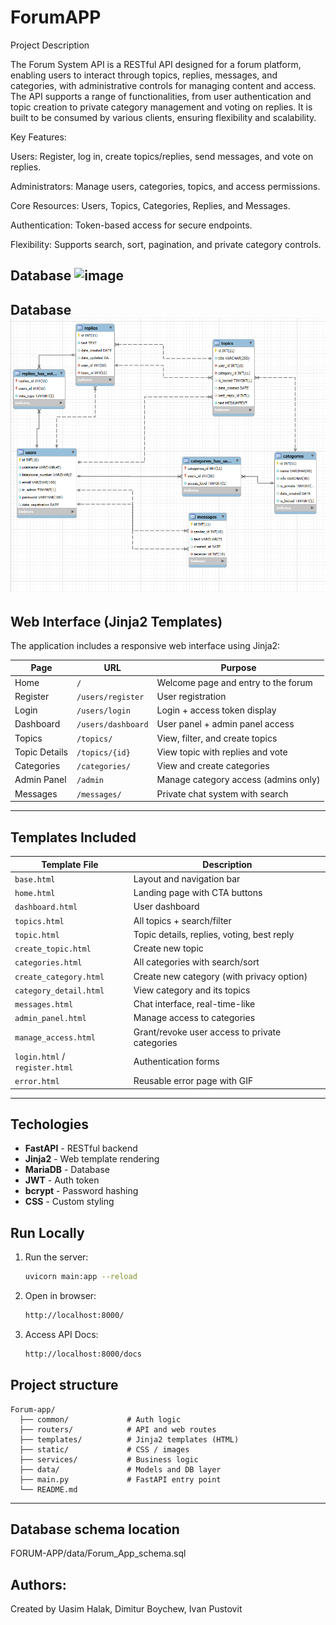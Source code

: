 # ForumAPP

Project Description

The Forum System API is a RESTful API designed for a forum platform, enabling users to interact through topics, replies, messages, and categories, with administrative controls for managing content and access. The API supports a range of functionalities, from user authentication and topic creation to private category management and voting on replies. It is built to be consumed by various clients, ensuring flexibility and scalability.

Key Features:

Users: Register, log in, create topics/replies, send messages, and vote on replies.

Administrators: Manage users, categories, topics, and access permissions.

Core Resources: Users, Topics, Categories, Replies, and Messages.

Authentication: Token-based access for secure endpoints.

Flexibility: Supports search, sort, pagination, and private category controls.

## Database ![image](https://github.com/user-attachments/assets/de596e70-d3fe-4684-87f9-cd78d6611418)

## Database ![Database Schema Diagram](/static/images/Database_schema.png)

## Web Interface (Jinja2 Templates)

   The application includes a responsive web interface using Jinja2:
   
| Page                    | URL                         | Purpose                                  |
|-------------------------|-----------------------------|-------------------------------------------|
| Home                    | `/`                         | Welcome page and entry to the forum       |
| Register                | `/users/register`           | User registration                         |
| Login                   | `/users/login`              | Login + access token display              |
| Dashboard               | `/users/dashboard`          | User panel + admin panel access           |
| Topics                  | `/topics/`                  | View, filter, and create topics           |
| Topic Details           | `/topics/{id}`              | View topic with replies and vote          |
| Categories              | `/categories/`              | View and create categories                |
| Admin Panel             | `/admin`                    | Manage category access (admins only)      |
| Messages                | `/messages/`                | Private chat system with search           |

------
## Templates Included
| Template File           | Description                                        |
|-------------------------|----------------------------------------------------|
| `base.html`             | Layout and navigation bar                          |
| `home.html`             | Landing page with CTA buttons                      |
| `dashboard.html`        | User dashboard                                     |
| `topics.html`           | All topics + search/filter                         |
| `topic.html`            | Topic details, replies, voting, best reply         |
| `create_topic.html`     | Create new topic                                   |
| `categories.html`       | All categories with search/sort                    |
| `create_category.html`  | Create new category (with privacy option)          |
| `category_detail.html`  | View category and its topics                       |
| `messages.html`         | Chat interface, real-time-like                     |
| `admin_panel.html`      | Manage access to categories                        |
| `manage_access.html`    | Grant/revoke user access to private categories     |
| `login.html` / `register.html` | Authentication forms                       |
| `error.html`            | Reusable error page with GIF                       |

---

## Techologies
- **FastAPI** - RESTful backend
- **Jinja2** - Web template rendering
- **MariaDB** - Database
- **JWT** - Auth token
- **bcrypt** - Password hashing
- **CSS** - Custom styling

## Run Locally
   
1. Run the server:
     ```bash
     uvicorn main:app --reload
2. Open in browser:
   ```bash
   http://localhost:8000/
3. Access API Docs:
   ```bash
   http://localhost:8000/docs

## Project structure
```
Forum-app/
  ├── common/             # Auth logic
  ├── routers/            # API and web routes
  ├── templates/          # Jinja2 templates (HTML)
  ├── static/             # CSS / images
  ├── services/           # Business logic
  ├── data/               # Models and DB layer
  ├── main.py             # FastAPI entry point
  └── README.md
```
---
## Database schema location

FORUM-APP/data/Forum_App_schema.sql


## Authors:
Created by Uasim Halak, Dimitur Boychew, Ivan Pustovit


